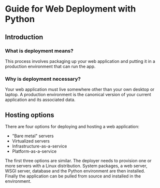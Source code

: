 # Guide for Web Deployment with Python

## Introduction

### What is deployment means?

This process involves packaging up your web application and putting it 
in a production environment that can run the app.

### Why is deployment necessary?

Your web application must live somewhere other than your own desktop or 
laptop. A production environment is the canonical version of your 
current application and its associated data.

## Hosting options

There are four options for deploying and hosting a web application:

* "Bare metal" servers
* Virtualized servers
* Infrastructure-as-a-service
* Platform-as-a-service

The first three options are similar. The deployer needs to provision one 
or more servers with a Linux distribution. System packages, a web 
server, WSGI server, database and the Python environment are then 
installed. Finally the application can be pulled from source and 
installed in the environment.
